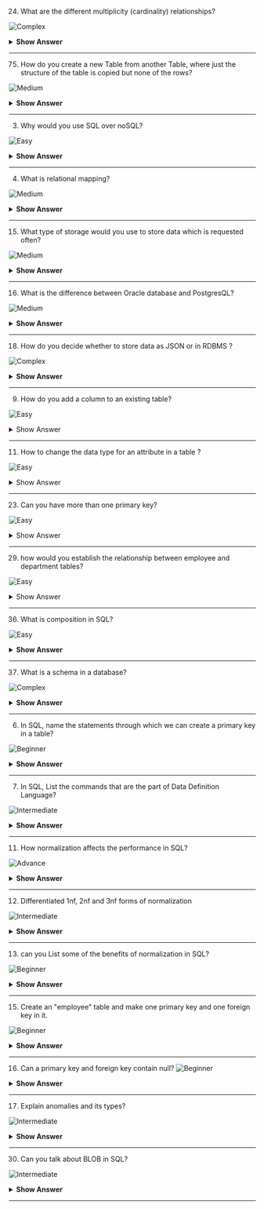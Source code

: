 24. What are the different multiplicity (cardinality) relationships? 

![Complex](https://github.com/revaturelabs/interviewquestions/blob/dev/ComplexityTags/simple%20(2).svg)


<details><summary><b> Show Answer</b></summary>
  
<blockquote>

Multiplicity is also known as cardinality defines the number of instances that can be associated between two entities. Here are the different types of multiplicity relationships:

- **One-to-One (1:1):** Each instance of one entity is associated with exactly one instance of another entity, and vice versa.

- **One-to-Many (1:N):** Each instance of one entity is associated with multiple instances of another entity, but each instance of the other entity is associated with only one instance of the first entity.

- **Many-to-One (N:1):** Multiple instances of one entity are associated with a single instance of another entity.

- **Many-to-Many (N:N):** Multiple instances of one entity can be associated with multiple instances of another entity through a junction table.

</blockquote>

</details>

---

75. How do you create a new Table from another Table, where just the structure of the table is copied but none of the rows?  

![Medium](https://github.com/revaturelabs/interviewquestions/blob/dev/ComplexityTags/simple%20(2).svg)

<details><summary> <b>Show Answer</b> </summary>
<blockquote>

We can use the following  to create a new table with the same structure as an existing table but no data. It works for both *SQL and PostgreSQL*

```sql

CREATE TABLE new_table_name AS
SELECT *
FROM existing_table_name
WHERE 1 = 2;
```

- In this statement, new_table_name is the name you want to give to the new table, and existing_table_name is the name of the existing table whose structure you want to copy.

- The SELECT statement retrieves the column structure of the existing table, but the WHERE clause always evaluates to false, so no data is actually selected. This means that the new table will have the same columns as the existing table, but it will be empty.

</blockquote>

</details>

---

3. Why would you use SQL over noSQL?  

![Easy](https://github.com/revaturelabs/interviewquestions/blob/dev/ComplexityTags/simple%20(2).svg)

<details><summary><b> Show Answer</b></summary>
<blockquote>

The choice between SQL and NoSQL databases depends on the specific needs of the application. While SQL databases provide strong guarantees of data consistency and are ideal for applications that require complex queries and data analysis, NoSQL databases are highly flexible, scalable, and performant, making them ideal for applications that require high throughput and large data volumes.

</blockquote>

</details>

---

4.  What is relational mapping?

![Medium](https://github.com/revaturelabs/interviewquestions/blob/dev/ComplexityTags/simple%20(2).svg)

<details><summary><b> Show Answer</b></summary>
<blockquote>

Relational mapping, also known as object-relational mapping (ORM), is the process of mapping data from a relational database into an object-oriented programming language. By using an ORM framework, developers can define mappings between database tables and application objects, and the framework will automatically generate the necessary SQL queries to retrieve and persist data. This allows developers to work with data in an object-oriented manner, using familiar concepts such as classes, objects, and inheritance, while still leveraging the power and flexibility of relational databases.

</blockquote>

</details>

---

15. What type of storage would you use to store data which is requested often?

![Medium](https://github.com/revaturelabs/interviewquestions/blob/dev/ComplexityTags/simple%20(2).svg)

<details><summary> <b>Show Answer</b> </summary>
<blockquote>

For data that is requested often, a high-performance storage solution should be used. This includes solid-state drives (SSDs) and in-memory databases.

- SSDs are a type of storage device that use flash memory to store data. They are faster than traditional hard disk drives (HDDs) because they have no moving parts, and they are better suited for handling random read and write operations. SSDs are often used as the primary storage device in servers and high-performance computing environments.

- In-memory databases, as the name suggests, store data in memory rather than on disk. This makes them much faster than traditional disk-based databases, which must read data from disk each time it is requested. In-memory databases are often used for applications that require fast data access, such as real-time analytics, high-speed transaction processing, and other time-sensitive applications.

</blockquote>

</details>

---

16. What is the difference between Oracle database and PostgresQL?

![Medium](https://github.com/revaturelabs/interviewquestions/blob/dev/ComplexityTags/simple%20(2).svg)

<details><summary> <b>Show Answer</b> </summary>
<blockquote>

Oracle and PostgreSQL are both popular relational database management systems, but there are several key differences between them:

- *Licensing*: Oracle is a commercial database that requires licensing fees, while PostgreSQL is an open-source database that is free to use.

- *Features*: Oracle has a wider range of features and capabilities, such as advanced security, high availability, and scalability options. PostgreSQL also has a rich set of features, but it may not be as comprehensive as Oracle in some areas.

- *Performance*: Oracle is known for its high performance and scalability, especially in large enterprise environments. PostgreSQL is also performant, but may not be as fast as Oracle in some scenarios.

- *Ease of use*: Oracle can be complex and challenging to set up and configure, requiring specialized skills and knowledge. PostgreSQL, on the other hand, is generally considered to be more user-friendly and easier to work with.

</blockquote>

</details>

---

18. How do you decide whether to store data as JSON or in RDBMS ?
 
![Complex](https://github.com/revaturelabs/interviewquestions/blob/dev/ComplexityTags/simple%20(2).svg)

<details><summary> <b>Show Answer</b> </summary>
<blockquote>

Deciding whether to store data as JSON or in a relational database management system (RDBMS) depends on several factors, such as the type of data, its complexity, and how it will be used. Here are some general guidelines:

- JSON is suitable for storing data with a flexible or dynamic structure, such as social media feeds or web analytics data, where the schema may evolve over time.

- RDBMS is more suitable for storing structured data with a fixed schema, such as financial transactions or customer data, where the data is organized into tables with well-defined columns and relationships.

- If the data requires complex queries or joins with other tables, an RDBMS may be a better choice.

- If the data will be accessed primarily through API calls or web services, using JSON may be more efficient as it can be easily serialized and deserialized.

Ultimately, the choice between JSON and RDBMS depends on the specific requirements of the application and the type of data being stored. It is also possible to use a hybrid approach, where data is stored both in JSON and RDBMS, depending on the type of data and how it will be used.

</blockquote>

</details>

---

9. How do you add a column to an existing table?

![Easy](https://github.com/revaturelabs/interviewquestions/blob/dev/ComplexityTags/simple%20(2).svg)

<details><summary> Show Answer </summary>

<blockquote>

To add a new column to an existing table in SQL, you can use the ALTER TABLE statement with the ADD keyword. Here's the basic syntax:
```sql
ALTER TABLE table_name
ADD column_name data_type;
```
where table_name is the name of the table to which you want to add the column, column_name is the name of the new column, and data_type is the data type of the column.

For example, if you want to add a new column "email" of data type VARCHAR(50) to a table named "customers", you can use the following SQL statement:
```sql
ALTER TABLE customers
ADD email VARCHAR(50);
```


</blockquote>

</details>

---

11. How to change the data type for an attribute in a table ?

![Easy](https://github.com/revaturelabs/interviewquestions/blob/dev/ComplexityTags/simple%20(2).svg)


<details><summary> Show Answer </summary>

<blockquote>

To change the data type of an attribute in a table, you can use the ALTER TABLE statement with the MODIFY keyword. Here's the basic syntax:
```sql
ALTER TABLE table_name
MODIFY column_name new_data_type;
```
where table_name is the name of the table, column_name is the name of the column whose data type you want to change, and new_data_type is the new data type for the column.

For example, if you want to change the data type of the "age" column in the "employees" table from INT to FLOAT, you can use the following SQL statement:
```sql
ALTER TABLE employees
MODIFY age FLOAT;
```
This will change the data type of the "age" column to FLOAT in the "employees" table.

Note that when you change the data type of a column, you may also need to update the values in that column to match the new data type. For example, if you change a column from INT to VARCHAR, you will need to make sure that all values in that column are converted to strings. Also, if the column you're modifying is used in any indexes or constraints, you may need to modify those as well.


</blockquote>

</details>

---

23. Can you have more than one primary key? 

![Easy](https://github.com/revaturelabs/interviewquestions/blob/dev/ComplexityTags/simple%20(2).svg)

<details><summary> Show Answer </summary>

<blockquote>

No, a table can have only one primary key. The primary key constraint ensures that each row in the table is unique, so having more than one primary key would violate this constraint. However, a primary key can be made up of multiple columns, so a combination of columns can serve as the primary key. In this case, the combination of columns must be unique for each row in the table.

</blockquote>

</details>

---

29. how would you establish the relationship between employee and department tables?

![Easy](https://github.com/revaturelabs/interviewquestions/blob/dev/ComplexityTags/simple%20(2).svg)

<details><summary> Show Answer </summary>

<blockquote>

To establish a relationship between an "employee" table and a "department" table in SQL, you can use a foreign key constraint.

Here's an example of how to create the two tables and establish the relationship:

```sql
CREATE TABLE department (
  department_id INT PRIMARY KEY,
  department_name VARCHAR(50)
);

CREATE TABLE employee (
  employee_id INT PRIMARY KEY,
  employee_name VARCHAR(50),
  department_id INT,
  FOREIGN KEY (department_id) REFERENCES department(department_id)
);
```
In this example, the "department" table is the parent table, and the "employee" table is the child table. The "department" table contains the primary key "department_id", and the "employee" table contains a foreign key "department_id" that references the primary key in the "department" table.

This relationship means that each employee belongs to a single department, and each department can have multiple employees. The foreign key constraint ensures that an employee can only be associated with an existing department.

</blockquote>

</details>

---

36. What is composition in SQL?

![Easy](https://github.com/revaturelabs/interviewquestions/blob/dev/ComplexityTags/simple%20(2).svg)

<details><summary><b> Show Answer</b></summary>

<blockquote>
In SQL, composition refers to the ability to combine multiple SQL queries to form a more complex query. This is typically achieved using the keywords "UNION", "INTERSECT", and "EXCEPT".

- UNION: This keyword is used to combine the results of two or more SELECT statements into a single result set. The SELECT statements must return the same number of columns and compatible data types.

- INTERSECT: This keyword is used to combine the results of two or more SELECT statements and return only the rows that are common to all the SELECT statements. Again, the SELECT statements must return the same number of columns and compatible data types.

- EXCEPT: This keyword is used to combine the results of two SELECT statements and return only the rows that are unique to the first SELECT statement and not present in the second SELECT statement. Once again, the SELECT statements must return the same number of columns and compatible data types.

By using these keywords in combination with parentheses, SQL allows you to create complex queries that can perform more sophisticated data analysis.

</blockquote>

</details>

---
37. What is a schema in a database?

![Complex](https://github.com/revaturelabs/interviewquestions/blob/dev/ComplexityTags/simple%20(2).svg)


<details><summary><b> Show Answer</b></summary>
  
<blockquote>

A schema in a database is a logical structure that represents the organization of data in a database. It defines the tables, columns, and relationships between the data, as well as the data types and other constraints for each column.

</blockquote>

</details>

---
6. In SQL, name the statements through which we can create a primary key in a table?

 ![Beginner](https://github.com/revaturelabs/interviewquestions/blob/dev/ComplexityTags/simple%20(2).svg)

<details><summary> <b>Show Answer</b> </summary> 

> By using `create table` and `alter table` statements we can create a primary key in a table in SQL. 

</details>

---

7. In SQL, List the commands that are the part of Data Definition Language?

![Intermediate](https://github.com/revaturelabs/interviewquestions/blob/dev/ComplexityTags/simple%20(2).svg)

<details><summary> <b>Show Answer</b> </summary> 

> Data Definition language or DDL commands are used to describe or define the structure of the database objects. In DDL, the following are the commands:  
> - create
> - alter
> - drop
> - truncate
> - comment
> - rename 

</details>

---
11. How normalization affects the performance in SQL?

![Advance](https://github.com/revaturelabs/interviewquestions/blob/dev/ComplexityTags/simple%20(2).svg)

 
<details><summary> <b>Show Answer</b> </summary> 

> The main point to use the normalization forms in table data is to eliminate the repetition of data from it. So one thing we can do is say that it will guarantees the duplicate free data in the table. But achieving full normalization, it negatively affects the performance. 

</details>

---

12. Differentiated 1nf, 2nf and 3nf forms of normalization

![Intermediate](https://github.com/revaturelabs/interviewquestions/blob/dev/ComplexityTags/simple%20(2).svg)

<details><summary> <b>Show Answer</b> </summary> 

> - In 1nf or 1st normal form, the composite attribute is converted into a single-value attribute. Each column must only have one single data entry in each row. 
> - In 2nf or 2nd normal form, the table should not have any partial dependency means the proper subset of the primary key shouldn't determine any non-prime attribute. 
> - In 3nf or 3rd normal form, there should not be any transitive dependency, which means non-prime attribute of the table should not be dependent on another non- prime attribute. 

</details>

---

13. can you List some of the benefits of normalization in SQL?

![Beginner](https://github.com/revaturelabs/interviewquestions/blob/dev/ComplexityTags/simple%20(2).svg)


 
<details><summary> <b>Show Answer</b> </summary> 

> - It is used to reduce or remove duplicates from the data.
> - To optimize storage space.
> - To prevent unwanted deletion of data.
> - To prevent data inconsistency.

</details>

---
15. Create an "employee" table and make one primary key and one foreign key in it. 

![Beginner](https://github.com/revaturelabs/interviewquestions/blob/dev/ComplexityTags/simple%20(2).svg)

 
<details><summary> <b>Show Answer</b> </summary> 

> 
```sql
create table employee(
       emp_id int,
       emp_name varchar(20),
       dept_id int,
       primary key (emp_id),
       foreign key (dept_id) references department(dept_id)
       );
```

</details>

---

16. Can a primary key and foreign key contain null? 
![Beginner](https://github.com/revaturelabs/interviewquestions/blob/dev/ComplexityTags/simple%20(2).svg)


 
<details><summary> <b>Show Answer</b> </summary> 

> A primary key field in the table cannot contain null as a value. But that is not the case with a foreign key. A foreign key is used to stabilize a relation between two tables and it can contain a  null value.

</details>

---

17. Explain anomalies and its types?

![Intermediate](https://github.com/revaturelabs/interviewquestions/blob/dev/ComplexityTags/simple%20(2).svg)
 
<details><summary> <b>Show Answer</b> </summary> 

> Anomaly generally happens when the database is not constructed well and when the normalization concepts were not applied. There are 3 types of anomalies that cause a problem:  
> 1. insertion anomaly: This can happen when we are trying to insert the data into the table, and it is not allowed because some data is not present.
> 2. update anomaly: This will happen when we have duplicate data in the table and updating one of those data will not reflects toe other data and the end user has no idea which data is the correct one.
> 3. deletion anomaly: This will happen when the deletion of one data will cause other data to be deleted from the table as well.


</details>

---
30. Can you talk about BLOB in SQL?

![Intermediate](https://github.com/revaturelabs/interviewquestions/blob/dev/ComplexityTags/simple%20(2).svg)

<details><summary> <b>Show Answer</b> </summary> 

> BLOB is a sub-type of string datatype in SQL and stands for a binary large object. It is used for a large amount of data like documents, images, etc. They are three types:  
> - TINYBLOB
> - MEDIUMBLOB
> - LONGBLOB

</details>

---
